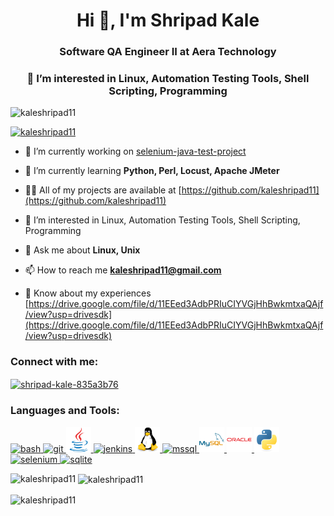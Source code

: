 <!---
kaleshripad11/kaleshripad11 is a ✨ special ✨ repository because its `README.md` (this file) appears on your GitHub profile.
You can click the Preview link to take a look at your changes.

- 👋 Hi, I’m @kaleshripad11
- 👀 I’m interested in Linux, Automation Testing Tools, Shell Scripting, Programming
- 🌱 I’m currently learning Bash Shell Scripting 
--->

<h1 align="center">Hi 👋, I'm Shripad Kale</h1>
<h3 align="center">Software QA Engineer II at Aera Technology</h3>
<h3 align="center">👀 I’m interested in Linux, Automation Testing Tools, Shell Scripting, Programming</h3>

<p align="left"> <img src="https://komarev.com/ghpvc/?username=kaleshripad11&label=Profile%20views&color=0e75b6&style=flat" alt="kaleshripad11" /> </p>

<p align="left"> <a href="https://github.com/ryo-ma/github-profile-trophy"><img src="https://github-profile-trophy.vercel.app/?username=kaleshripad11" alt="kaleshripad11" /></a> </p>

- 🔭 I’m currently working on [selenium-java-test-project](https://github.com/kaleshripad11/selenium-java-test-project)

- 🌱 I’m currently learning **Python, Perl, Locust, Apache JMeter**

- 👨‍💻 All of my projects are available at [https://github.com/kaleshripad11](https://github.com/kaleshripad11)

- 👀 I’m interested in Linux, Automation Testing Tools, Shell Scripting, Programming

- 💬 Ask me about **Linux, Unix**

- 📫 How to reach me **kaleshripad11@gmail.com**

- 📄 Know about my experiences [https://drive.google.com/file/d/11EEed3AdbPRIuCIYVGjHhBwkmtxaQAjf/view?usp=drivesdk](https://drive.google.com/file/d/11EEed3AdbPRIuCIYVGjHhBwkmtxaQAjf/view?usp=drivesdk)

<h3 align="left">Connect with me:</h3>
<p align="left">
<a href="https://linkedin.com/in/shripad-kale-835a3b76" target="blank"><img align="center" src="https://raw.githubusercontent.com/rahuldkjain/github-profile-readme-generator/master/src/images/icons/Social/linked-in-alt.svg" alt="shripad-kale-835a3b76" height="30" width="40" /></a>
</p>

<h3 align="left">Languages and Tools:</h3>
<p align="left"> <a href="https://www.gnu.org/software/bash/" target="_blank" rel="noreferrer"> <img src="https://www.vectorlogo.zone/logos/gnu_bash/gnu_bash-icon.svg" alt="bash" width="40" height="40"/> </a> <a href="https://git-scm.com/" target="_blank" rel="noreferrer"> <img src="https://www.vectorlogo.zone/logos/git-scm/git-scm-icon.svg" alt="git" width="40" height="40"/> </a> <a href="https://www.java.com" target="_blank" rel="noreferrer"> <img src="https://raw.githubusercontent.com/devicons/devicon/master/icons/java/java-original.svg" alt="java" width="40" height="40"/> </a> <a href="https://www.jenkins.io" target="_blank" rel="noreferrer"> <img src="https://www.vectorlogo.zone/logos/jenkins/jenkins-icon.svg" alt="jenkins" width="40" height="40"/> </a> <a href="https://www.linux.org/" target="_blank" rel="noreferrer"> <img src="https://raw.githubusercontent.com/devicons/devicon/master/icons/linux/linux-original.svg" alt="linux" width="40" height="40"/> </a> <a href="https://www.microsoft.com/en-us/sql-server" target="_blank" rel="noreferrer"> <img src="https://www.svgrepo.com/show/303229/microsoft-sql-server-logo.svg" alt="mssql" width="40" height="40"/> </a> <a href="https://www.mysql.com/" target="_blank" rel="noreferrer"> <img src="https://raw.githubusercontent.com/devicons/devicon/master/icons/mysql/mysql-original-wordmark.svg" alt="mysql" width="40" height="40"/> </a> <a href="https://www.oracle.com/" target="_blank" rel="noreferrer"> <img src="https://raw.githubusercontent.com/devicons/devicon/master/icons/oracle/oracle-original.svg" alt="oracle" width="40" height="40"/> </a> <a href="https://www.python.org" target="_blank" rel="noreferrer"> <img src="https://raw.githubusercontent.com/devicons/devicon/master/icons/python/python-original.svg" alt="python" width="40" height="40"/> </a> <a href="https://www.selenium.dev" target="_blank" rel="noreferrer"> <img src="https://raw.githubusercontent.com/detain/svg-logos/780f25886640cef088af994181646db2f6b1a3f8/svg/selenium-logo.svg" alt="selenium" width="40" height="40"/> </a> <a href="https://www.sqlite.org/" target="_blank" rel="noreferrer"> <img src="https://www.vectorlogo.zone/logos/sqlite/sqlite-icon.svg" alt="sqlite" width="40" height="40"/> </a> </p>

<p><img align="left" src="https://github-readme-stats.vercel.app/api/top-langs?username=kaleshripad11&show_icons=true&locale=en&layout=compact" alt="kaleshripad11" /></p>

<p>&nbsp;<img align="center" src="https://github-readme-stats.vercel.app/api?username=kaleshripad11&show_icons=true&locale=en" alt="kaleshripad11" /></p>

<p><img align="center" src="https://github-readme-streak-stats.herokuapp.com/?user=kaleshripad11&" alt="kaleshripad11" /></p>
